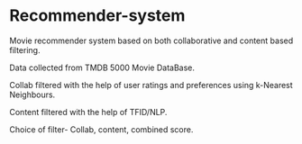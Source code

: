 # Recommender-system
Movie recommender system based on both collaborative and content based filtering. 

Data collected from TMDB 5000 Movie DataBase.

Collab filtered with the help of user ratings and preferences using k-Nearest Neighbours.

Content filtered with the help of TFID/NLP. 

Choice of filter- Collab, content, combined score.
